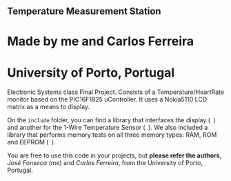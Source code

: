 ## Temperature Measurement Station

# Made by me and Carlos Ferreira
# University of Porto, Portugal


Electronic Systems class Final Project. Consists of a Temperature/HeartRate monitor based on the PIC16F1825 uController. It uses a Nokia5110 LCD matrix as a means to display.

On the `include` folder, you can find a library that interfaces the display (` `) and another for the 1-Wire Temperature Sensor (` `). We also included a library that performs memory tests on all three memory types: RAM, ROM and EEPROM (` `).

You are free to use this code in your projects, but **please refer the authors**, *José Fonseca* (me) and *Carlos Ferreira*, from the University of Porto, Portugal.
